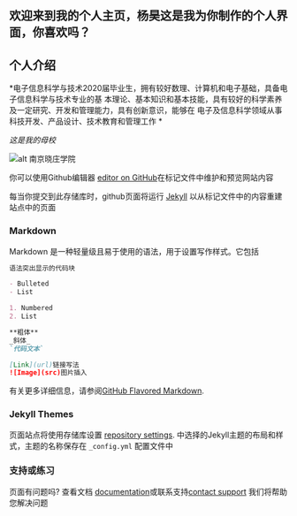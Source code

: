## 欢迎来到我的个人主页，杨昊这是我为你制作的个人界面，你喜欢吗？

## 个人介绍

*电⼦信息科学与技术2020届毕业⽣，拥有较好数理、计算机和电⼦基础，具备电⼦信息科学与技术专业的基 本理论、基本知识和基本技能，具有较好的科学素养及⼀定研究、开发和管理能⼒，具有创新意识，能够在 电⼦及信息科学领域从事科技开发、产品设计、技术教育和管理⼯作 *

_这是我的母校_

![alt 南京晓庄学院](http://pic.baike.soso.com/p/20140211/20140211143428-1193505128.jpg)


你可以使用Github编辑器 [editor on GitHub](https://github.com/Coke-bottle/Coke-bottle.github.io/edit/master/index.md)在标记文件中维护和预览网站内容

每当你提交到此存储库时，github页面将运行 [Jekyll](https://jekyllrb.com/) 以从标记文件中的内容重建站点中的页面

### Markdown

Markdown 是一种轻量级且易于使用的语法，用于设置写作样式。它包括

```markdown
语法突出显示的代码块

- Bulleted
- List

1. Numbered
2. List

**粗体** 
_斜体_ 
`代码文本` 

[Link](url)链接写法 
![Image](src)图片插入
```

有关更多详细信息，请参阅[GitHub Flavored Markdown](https://guides.github.com/features/mastering-markdown/).

### Jekyll Themes

页面站点将使用存储库设置 [repository settings](https://github.com/Coke-bottle/Coke-bottle.github.io/settings). 中选择的Jekyll主题的布局和样式，主题的名称保存在 `_config.yml` 配置文件中

### 支持或练习

页面有问题吗? 查看文档 [documentation](https://help.github.com/categories/github-pages-basics/)或联系支持[contact support](https://github.com/contact) 我们将帮助您解决问题
